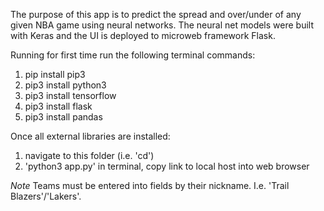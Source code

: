 The purpose of this app is to predict the spread and over/under of any given NBA game using neural networks. The neural net models were built with Keras
and the UI is deployed to microweb framework Flask.

Running for first time run the following terminal commands:
1) pip install pip3
2) pip3 install python3
3) pip3 install tensorflow
4) pip3 install flask
5) pip3 install pandas

Once all external libraries are installed:
1) navigate to this folder (i.e. 'cd')
2) 'python3 app.py' in terminal, copy link to local host into web browser

*Note*
Teams must be entered into fields by their nickname. I.e. 'Trail Blazers'/'Lakers'.
